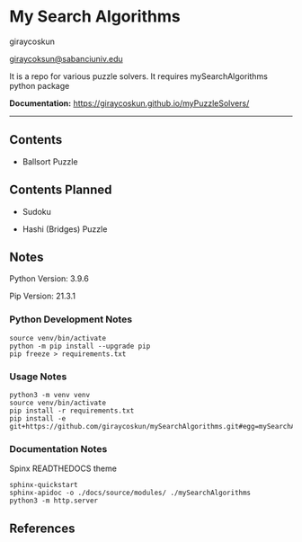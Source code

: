 # My Search Algorithms

giraycoskun

giraycoksun@sabanciuniv.edu

It is a repo for various puzzle solvers. It requires mySearchAlgorithms python package

**Documentation:** https://giraycoskun.github.io/myPuzzleSolvers/

---

## Contents

- Ballsort Puzzle

## Contents Planned

- Sudoku

- Hashi (Bridges) Puzzle


## Notes

Python Version: 3.9.6

Pip Version: 21.3.1

### Python Development Notes

```
source venv/bin/activate
python -m pip install --upgrade pip
pip freeze > requirements.txt
```

### Usage Notes
```
python3 -m venv venv
source venv/bin/activate
pip install -r requirements.txt
pip install -e git+https://github.com/giraycoskun/mySearchAlgorithms.git#egg=mySearchAlgorithms
```

### Documentation Notes

Spinx READTHEDOCS theme

```
sphinx-quickstart
sphinx-apidoc -o ./docs/source/modules/ ./mySearchAlgorithms
python3 -m http.server
```

## References
